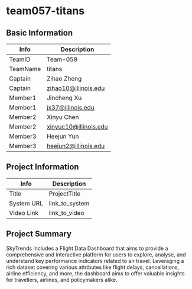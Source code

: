 # team057-titans

## Basic Information

|   Info      |        Description     |
| ----------- | ---------------------- |
| TeamID      |        Team-059        |
| TeamName    |         titans         |
| Captain     |      Zihao Zheng       |
| Captain     |  zihao10@illinois.edu  |
| Member1     |       Jincheng Xu      |
| Member1     |    jx37@illinois.edu   |
| Member2     |        Xinyu Chen      |
| Member2     |  xinyuc10@illinois.edu |
| Member3     |       Heejun Yun       |
| Member3     | heejun2@illinois.edu   |

## Project Information

|   Info      |        Description     |
| ----------- | ---------------------- |
|  Title      |       ProjectTitle     |
| System URL  |      link_to_system    |
| Video Link  |      link_to_video     |

## Project Summary

SkyTrends includes a Flight Data Dashboard that aims to provide a comprehensive and interactive platform for users to explore, analyse, and understand key performance indicators related to air travel. Leveraging a rich dataset covering various attributes like flight delays, cancellations, airline efficiency, and more, the dashboard aims to offer valuable insights for travellers, airlines, and policymakers alike.
